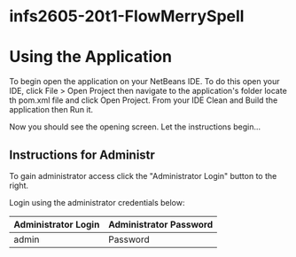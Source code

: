 # infs2605-20t1-FlowMerrySpell

# Using the Application

To begin open the application on your NetBeans IDE. To do this open your IDE, click File > Open Project 
then navigate to the application's folder locate th pom.xml file and click Open Project. From your IDE
Clean and Build the application then Run it.

Now you should see the opening screen. Let the instructions begin...

## Instructions for Administr

To gain administrator access click the "Administrator Login" button to the right.

Login using the administrator credentials below:

Administrator Login | Administrator Password
-------------------- | -----------------------
admin | Password